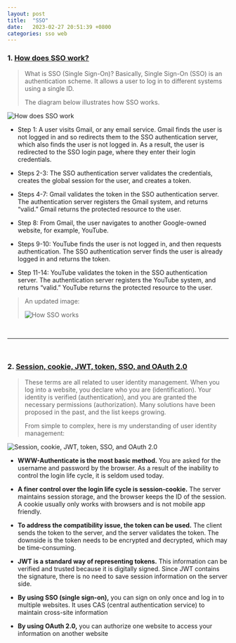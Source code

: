 ```yaml
---
layout: post
title:  "SSO"
date:   2023-02-27 20:51:39 +0800
categories: sso web
---
```


### 1. [How does SSO work?](https://twitter.com/alexxubyte/status/1523691173327507456)

> What is SSO (Single Sign-On)?
> Basically, Single Sign-On (SSO) is an authentication scheme. It allows a user to log in to different systems using a single ID.
>
> The diagram below illustrates how SSO works.

![How does SSO work](https://pbs.twimg.com/media/FSU9C5NVcAAbZ7r?format=jpg&name=medium)

- Step 1: A user visits Gmail, or any email service. Gmail finds the user is not logged in and so redirects them to the SSO authentication server, which also finds the user is not logged in. As a result, the user is redirected to the SSO login page, where they enter their login credentials.

- Steps 2-3: The SSO authentication server validates the credentials, creates the global session for the user, and creates a token.

- Steps 4-7: Gmail validates the token in the SSO authentication server. The authentication server registers the Gmail system, and returns “valid.” Gmail returns the protected resource to the user.

- Step 8: From Gmail, the user navigates to another Google-owned website, for example, YouTube.

- Steps 9-10: YouTube finds the user is not logged in, and then requests authentication. The SSO authentication server finds the user is already logged in and returns the token.

- Step 11-14: YouTube validates the token in the SSO authentication server. The authentication server registers the YouTube system, and returns “valid.” YouTube returns the protected resource to the user.

> An updated image:
>
> ![How SSO works](https://pbs.twimg.com/media/FqRyDgWaYAArZIA?format=jpg&name=4096x4096)


<br/>

---

<br/>

### 2. [Session, cookie, JWT, token, SSO, and OAuth 2.0](https://twitter.com/alexxubyte/status/1595455518583029764)

> These terms are all related to user identity management. 
> When you log into a website, you declare who you are (identification). Your identity is verified (authentication), and you are granted the necessary permissions (authorization).
> Many solutions have been proposed in the past, and the list keeps growing.
>
> From simple to complex, here is my understanding of user identity management:

![Session, cookie, JWT, token, SSO, and OAuth 2.0](https://pbs.twimg.com/media/FiQyVXJUAAgoqvR?format=jpg&name=large)

- **WWW-Authenticate is the most basic method.** You are asked for the username and password by the browser. As a result of the inability to control the login life cycle, it is seldom used today.

- **A finer control over the login life cycle is session-cookie.** The server maintains session storage, and the browser keeps the ID of the session. A cookie usually only works with browsers and is not mobile app friendly.

- **To address the compatibility issue, the token can be used.** The client sends the token to the server, and the server validates the token. The downside is the token needs to be encrypted and decrypted, which may be time-consuming.

- **JWT is a standard way of representing tokens.** This information can be verified and trusted because it is digitally signed. Since JWT contains the signature, there is no need to save session information on the server side.

- **By using SSO (single sign-on),** you can sign on only once and log in to multiple websites. It uses CAS (central authentication service) to maintain cross-site information

- **By using OAuth 2.0,** you can authorize one website to access your information on another website